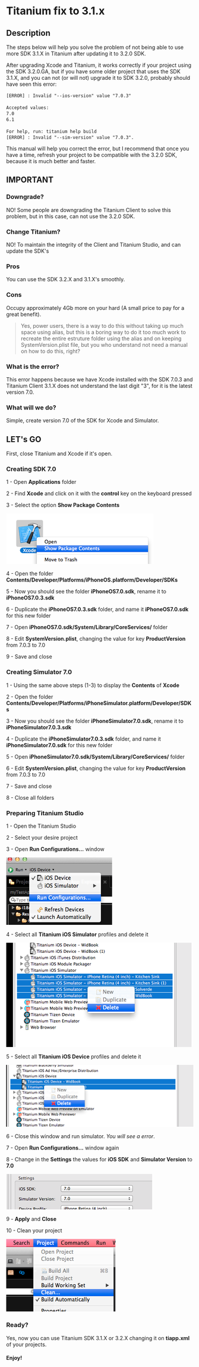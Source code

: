 # Titanium fix to 3.1.x

## Description

The steps below will help you solve the problem of not being able to use more SDK 3.1.X in Titanium after updating it to 3.2.0 SDK.

After upgrading Xcode and Titanium, it works correctly if your project using the SDK 3.2.0.GA, but if you have some older project that uses the SDK 3.1.X, and you can not (or will not) upgrade it to SDK 3.2.0, probably should have seen this error:

	[ERROR] : Invalid "--ios-version" value "7.0.3"

	Accepted values:
	7.0
	6.1

	For help, run: titanium help build
	[ERROR] : Invalid "--sim-version" value "7.0.3".


This manual will help you correct the error, but I recommend that once you have a time, refresh your project to be compatible with the 3.2.0 SDK, because it is much better and faster.


## IMPORTANT

### Downgrade?

NO! Some people are downgrading the Titanium Client to solve this problem, but in this case, can not use the 3.2.0 SDK.

### Change Titanium?

NO! To maintain the integrity of the Client and Titanium Studio, and can update the SDK's


### Pros
You can use the SDK 3.2.X and 3.1.X's smoothly.

### Cons
Occupy approximately 4Gb more on your hard (A small price to pay for a great benefit).

>Yes, power users, there is a way to do this without taking up much space using alias, but this is a boring way to do it too much work to recreate the entire estruture folder using the alias and on keeping SystemVersion.plist file, but you who understand not need a manual on how to do this, right?

### What is the error?
This error happens because we have Xcode installed with the SDK 7.0.3 and Titanium Client 3.1.X does not understand the last digit "3", for it is the latest version 7.0.

### What will we do?
Simple, create version 7.0 of the SDK for Xcode and Simulator.



## LET's GO

First, close Titanium and Xcode if it's open.

### Creating SDK 7.0

1 - Open **Applications** folder

2 - Find **Xcode** and click on it with the **control** key on the keyboard pressed

3 - Select the option **Show Package Contents**

![IMAGE ALT TEXT HERE](imgs/img-01.png)

4 - Open the folder **Contents/Developer/Platforms/iPhoneOS.platform/Developer/SDKs**

5 - Now you should see the folder **iPhoneOS7.0.sdk**, rename it to **iPhoneOS7.0.3.sdk**

6 - Duplicate the **iPhoneOS7.0.3.sdk** folder, and name it **iPhoneOS7.0.sdk** for this new folder

7 - Open **iPhoneOS7.0.sdk/System/Library/CoreServices/** folder

8 - Edit **SystemVersion.plist**, changing the value for key **ProductVersion** from 7.0.3 to 7.0

9 - Save and close


### Creating Simulator 7.0

1 - Using the same above steps (1-3) to display the **Contents** of **Xcode**

2 - Open the folder **Contents/Developer/Platforms/iPhoneSimulator.platform/Developer/SDKs**

3 - Now you should see the folder **iPhoneSimulator7.0.sdk**, rename it to **iPhoneSimulator7.0.3.sdk**

4 - Duplicate the **iPhoneSimulator7.0.3.sdk** folder, and name it **iPhoneSimulator7.0.sdk** for this new folder

5 - Open **iPhoneSimulator7.0.sdk/System/Library/CoreServices/** folder

6 - Edit **SystemVersion.plist**, changing the value for key **ProductVersion** from 7.0.3 to 7.0

7 - Save and close

8 - Close all folders


### Preparing Titanium Studio

1 - Open the Titanium Studio

2 - Select your desire project

3 - Open **Run Configurations...** window

![IMAGE ALT TEXT HERE](imgs/img-02.png)

4 - Select all **Titanium iOS Simulator** profiles and delete it

![IMAGE ALT TEXT HERE](imgs/img-03.png)

5 - Select all **Titanium iOS Device** profiles and delete it

![IMAGE ALT TEXT HERE](imgs/img-04.png)

6 - Close this window and run simulator. *You will see a error*.

7 - Open **Run Configurations...** window again

8 - Change in the **Settings** the values for **iOS SDK** and **Simulator Version** to **7.0**

![IMAGE ALT TEXT HERE](imgs/img-05.png)

9 - **Apply** and **Close**

10 - Clean your project

![IMAGE ALT TEXT HERE](imgs/img-06.png)


### Ready?

Yes, now you can use Titanium SDK 3.1.X or 3.2.X changing it on **tiapp.xml** of your projects.

#### Enjoy!







